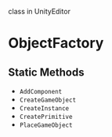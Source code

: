 class in UnityEditor
# ObjectFactory

## Static Methods
- `AddComponent`
- `CreateGameObject`
- `CreateInstance`
- `CreatePrimitive`
- `PlaceGameObject`
